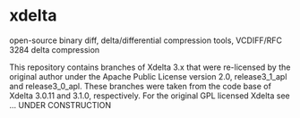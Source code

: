# xdelta
open-source binary diff, delta/differential compression tools, VCDIFF/RFC 3284 delta compression

This repository contains branches of Xdelta 3.x that were re-licensed by the original author under the Apache Public License version 2.0, release3_1_apl and release3_0_apl.
These branches were taken from the code base of Xdelta 3.0.11 and 3.1.0, respectively.
For the original GPL licensed Xdelta see ... UNDER CONSTRUCTION
